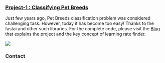 ### [Project-1 : Classifying Pet Breeds](https://github.com/Adeelzafar/My-Version-of-Fastai-Course/blob/main/PET_Breed_Prediction.ipynb)
Just few years ago, Pet Breeds classification problem was considered challenging task. However, today it has become too easy! Thanks to the fastai and other such libraries. For the complete code, please visit the [Blog](https://medium.com/analytics-vidhya/the-learning-rate-finder-9203fdc67c92) that explains the project and the key concept of learning rate finder. 

![](https://github.com/Adeelzafar/Adeel-Project-Portfolio/blob/main/images/image1.png)

### Contact

